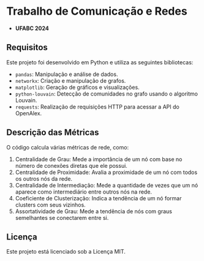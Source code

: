 # **Trabalho de Comunicação e Redes**
* **UFABC 2024**

## Requisitos

Este projeto foi desenvolvido em Python e utiliza as seguintes bibliotecas:

- `pandas`: Manipulação e análise de dados.
- `networkx`: Criação e manipulação de grafos.
- `matplotlib`: Geração de gráficos e visualizações.
- `python-louvain`: Detecção de comunidades no grafo usando o algoritmo Louvain.
- `requests`: Realização de requisições HTTP para acessar a API do OpenAlex.

## Descrição das Métricas

O código calcula várias métricas de rede, como:  

1. Centralidade de Grau: Mede a importância de um nó com base no número de conexões diretas que ele possui.
2. Centralidade de Proximidade: Avalia a proximidade de um nó com todos os outros nós da rede.
3. Centralidade de Intermediação: Mede a quantidade de vezes que um nó aparece como intermediário entre outros nós na rede.
4. Coeficiente de Clusterização: Indica a tendência de um nó formar clusters com seus vizinhos.
5. Assortatividade de Grau: Mede a tendência de nós com graus semelhantes se conectarem entre si.

## Licença

Este projeto está licenciado sob a Licença MIT.
